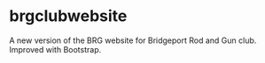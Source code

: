 # brgclubwebsite
A new version of the BRG website for Bridgeport Rod and Gun club.  Improved with Bootstrap.
